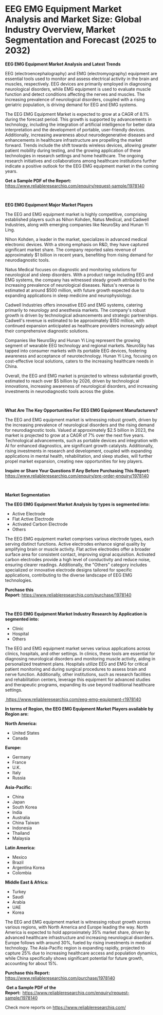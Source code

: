 <p><h1>EEG EMG Equipment Market Analysis and Market Size: Global Industry Overview, Market Segmentation and Forecast (2025 to 2032)</h1></p><p><strong>EEG EMG Equipment Market Analysis and Latest Trends</strong></p>
<p><p>EEG (electroencephalography) and EMG (electromyography) equipment are essential tools used to monitor and assess electrical activity in the brain and muscles, respectively. EEG devices are primarily employed in diagnosing neurological disorders, while EMG equipment is used to evaluate muscle function and detect conditions affecting the nerves and muscles. The increasing prevalence of neurological disorders, coupled with a rising geriatric population, is driving demand for EEG and EMG systems.</p><p>The EEG EMG Equipment Market is expected to grow at a CAGR of 8.1% during the forecast period. This growth is supported by advancements in technology, including the integration of artificial intelligence for better data interpretation and the development of portable, user-friendly devices. Additionally, increasing awareness about neurodegenerative diseases and enhancements in healthcare infrastructure are propelling the market forward. Trends include the shift towards wireless devices, allowing greater patient mobility during testing, and the growing application of these technologies in research settings and home healthcare. The ongoing research initiatives and collaborations among healthcare institutions further indicate a positive outlook for the EEG EMG equipment market in the coming years.</p></p>
<p><strong>Get a Sample PDF of the Report:&nbsp;</strong> <a href="https://www.reliableresearchiq.com/enquiry/request-sample/1978140?utm_campaign=103&utm_medium=2&utm_source=Github&utm_content=ia&utm_term=15012025&utm_id=eeg-emg-equipment">https://www.reliableresearchiq.com/enquiry/request-sample/1978140</a></p>
<p>&nbsp;</p>
<p><strong>EEG EMG Equipment Major Market Players</strong></p>
<p><p>The EEG and EMG equipment market is highly competitive, comprising established players such as Nihon Kohden, Natus Medical, and Cadwell Industries, along with emerging companies like NeuroSky and Hunan Yi Ling. </p><p>Nihon Kohden, a leader in the market, specializes in advanced medical electronic devices. With a strong emphasis on R&D, they have captured significant market share. The company reported sales revenue of approximately $1 billion in recent years, benefiting from rising demand for neurodiagnostic tools.</p><p>Natus Medical focuses on diagnostic and monitoring solutions for neurological and sleep disorders. With a product range including EEG and EMG systems, the company has witnessed steady growth attributed to the increasing prevalence of neurological diseases. Natus's revenue is estimated at around $500 million, with future growth expected due to expanding applications in sleep medicine and neurophysiology.</p><p>Cadwell Industries offers innovative EEG and EMG systems, catering primarily to neurology and anesthesia markets. The company's robust growth is driven by technological advancements and strategic partnerships. Cadwell's revenue is estimated to be approximately $150 million, with continued expansion anticipated as healthcare providers increasingly adopt their comprehensive diagnostic solutions.</p><p>Companies like NeuroSky and Hunan Yi Ling represent the growing segment of wearable EEG technology and regional markets. NeuroSky has tapped into consumer markets with its portable EEG devices, fostering awareness and acceptance of neurotechnology. Hunan Yi Ling, focusing on cost-effective local solutions, caters to the increasing healthcare needs in China.</p><p>Overall, the EEG and EMG market is projected to witness substantial growth, estimated to reach over $5 billion by 2026, driven by technological innovations, increasing awareness of neurological disorders, and increasing investments in neurodiagnostic tools across the globe.</p></p>
<p>&nbsp;</p>
<p><strong>What Are The Key Opportunities For EEG EMG Equipment Manufacturers?</strong></p>
<p><p>The EEG and EMG equipment market is witnessing robust growth, driven by the increasing prevalence of neurological disorders and the rising demand for neurodiagnostic tools. Valued at approximately $2.5 billion in 2023, the market is projected to grow at a CAGR of 7% over the next five years. Technological advancements, such as portable devices and integration with AI for enhanced diagnostics, are significant growth catalysts. Additionally, rising investments in research and development, coupled with expanding applications in mental health, rehabilitation, and sleep studies, will further propel market expansion, creating new opportunities for key players.</p></p>
<p><strong>Inquire or Share Your Questions If Any Before Purchasing This Report:</strong> <a href="https://www.reliableresearchiq.com/enquiry/pre-order-enquiry/1978140?utm_campaign=103&utm_medium=2&utm_source=Github&utm_content=ia&utm_term=15012025&utm_id=eeg-emg-equipment">https://www.reliableresearchiq.com/enquiry/pre-order-enquiry/1978140</a></p>
<p>&nbsp;</p>
<p><strong>Market Segmentation</strong></p>
<p><strong>The EEG EMG Equipment Market Analysis by types is segmented into:</strong></p>
<p><ul><li>Active Electrode</li><li>Flat Active Electrode</li><li>Activated Carbon Electrode</li><li>Others</li></ul></p>
<p><p>The EEG EMG equipment market comprises various electrode types, each serving distinct functions. Active electrodes enhance signal quality by amplifying brain or muscle activity. Flat active electrodes offer a broader surface area for consistent contact, improving signal acquisition. Activated carbon electrodes provide a high level of conductivity and reduce noise, ensuring clearer readings. Additionally, the "Others" category includes specialized or innovative electrode designs tailored for specific applications, contributing to the diverse landscape of EEG EMG technologies.</p></p>
<p><strong>Purchase this Report:&nbsp;</strong><a href="https://www.reliableresearchiq.com/purchase/1978140?utm_campaign=103&utm_medium=2&utm_source=Github&utm_content=ia&utm_term=15012025&utm_id=eeg-emg-equipment">https://www.reliableresearchiq.com/purchase/1978140</a></p>
<p>&nbsp;</p>
<p><strong>The EEG EMG Equipment Market Industry Research by Application is segmented into:</strong></p>
<p><ul><li>Clinic</li><li>Hospital</li><li>Others</li></ul></p>
<p><p>The EEG and EMG equipment market serves various applications across clinics, hospitals, and other settings. In clinics, these tools are essential for diagnosing neurological disorders and monitoring muscle activity, aiding in personalized treatment plans. Hospitals utilize EEG and EMG for critical patient monitoring and during surgical procedures to assess brain and nerve function. Additionally, other institutions, such as research facilities and rehabilitation centers, leverage this equipment for advanced studies and therapeutic programs, expanding its use beyond traditional healthcare settings.</p></p>
<p><a href="https://www.reliableresearchiq.com/eeg-emg-equipment-r1978140?utm_campaign=103&utm_medium=2&utm_source=Github&utm_content=ia&utm_term=15012025&utm_id=eeg-emg-equipment">&nbsp;https://www.reliableresearchiq.com/eeg-emg-equipment-r1978140</a></p>
<p><strong>In terms of Region, the EEG EMG Equipment Market Players available by Region are:</strong></p>
<p>
    <p> <strong> North America: </strong>
        <ul>
            <li>United States</li>
            <li>Canada</li>
        </ul>
        </p> 
    <p> <strong> Europe: </strong>
        <ul>
            <li>Germany</li>
            <li>France</li>
            <li>U.K.</li>
            <li>Italy</li>
            <li>Russia</li>
        </ul>
        </p> 
    <p> <strong> Asia-Pacific: </strong>
        <ul>
            <li>China</li>
            <li>Japan</li>
            <li>South Korea</li>
            <li>India</li>
            <li>Australia</li>
            <li>China Taiwan</li>
            <li>Indonesia</li>
            <li>Thailand</li>
            <li>Malaysia</li>
        </ul>
        </p> 
    <p> <strong> Latin America: </strong>
        <ul>
            <li>Mexico</li>
            <li>Brazil</li>
            <li>Argentina Korea</li>
            <li>Colombia</li>
        </ul>
        </p> 
    <p> <strong> Middle East & Africa: </strong>
        <ul>
            <li>Turkey</li>
            <li>Saudi</li>
            <li>Arabia</li>
            <li>UAE</li>
            <li>Korea</li>
        </ul>
    </p>
    </p>
<p><p>The EEG and EMG equipment market is witnessing robust growth across various regions, with North America and Europe leading the way. North America is expected to hold approximately 35% market share, driven by advanced healthcare infrastructure and increasing neurological disorders. Europe follows with around 30%, fueled by rising investments in medical technology. The Asia-Pacific region is expanding rapidly, projected to capture 25% due to increasing healthcare access and population dynamics, while China specifically shows significant potential for future growth, accounting for about 15%.</p></p>
<p><strong>Purchase this Report: </strong><a href="https://www.reliableresearchiq.com/purchase/1978140?utm_campaign=103&utm_medium=2&utm_source=Github&utm_content=ia&utm_term=15012025&utm_id=eeg-emg-equipment">https://www.reliableresearchiq.com/purchase/1978140</a></p>
<p>&nbsp;<strong>Get a Sample PDF of the Report:&nbsp;&nbsp;</strong><a href="https://www.reliableresearchiq.com/enquiry/request-sample/1978140?utm_campaign=103&utm_medium=2&utm_source=Github&utm_content=ia&utm_term=15012025&utm_id=eeg-emg-equipment">https://www.reliableresearchiq.com/enquiry/request-sample/1978140</a></p>
<p><strong></strong></p>
<p>Check more reports on <a href="https://www.reliableresearchiq.com/?utm_campaign=103&utm_medium=2&utm_source=Github&utm_content=ia&utm_term=15012025&utm_id=eeg-emg-equipment">https://www.reliableresearchiq.com/</a></p>